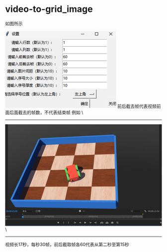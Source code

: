 # video-to-grid_image
如图所示

![1](fig/setting_window_2.jpg)
前后截去帧代表视频前面后面截去的帧数，不代表结束帧
例如
\\
***
![1](fig/time_example.jpg)
\\
***
视频长17秒，每秒30帧，前后截取帧各60代表从第二秒至第15秒
